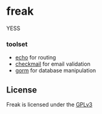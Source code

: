 # freak
YESS

### toolset
- [echo](https://github.com/labstack/echo) for routing <br>
- [checkmail](https://github.com/badoux/checkmail)
 for email validation <br>
- [gorm](https://github.com/go-gorm/gorm) for database manipulation


## License

Freak is licensed under the [GPLv3](./LICENSE)

